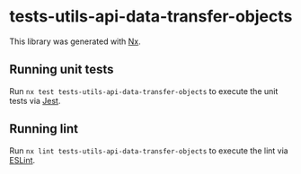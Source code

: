 # tests-utils-api-data-transfer-objects

This library was generated with [Nx](https://nx.dev).

## Running unit tests

Run `nx test tests-utils-api-data-transfer-objects` to execute the unit tests via [Jest](https://jestjs.io).

## Running lint

Run `nx lint tests-utils-api-data-transfer-objects` to execute the lint via [ESLint](https://eslint.org/).
